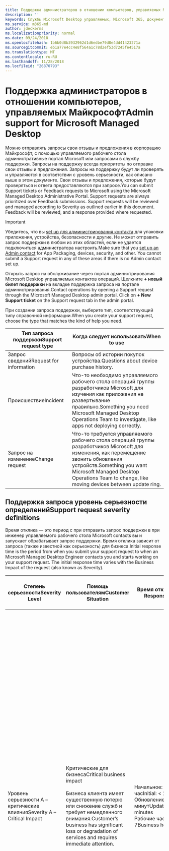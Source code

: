 ```yaml
---
title: Поддержка администраторов в отношении компьютеров, управляемых Майкрософт
description: ''
keywords: Службы Microsoft Desktop управляемых, Microsoft 365, документация
ms.service: m365-md
author: jdeckerms
ms.localizationpriority: normal
ms.date: 09/24/2018
ms.openlocfilehash: 1b6b0d8b3932962d1d6edbe79d8e4dd41423271a
ms.sourcegitcommit: eb1a77e4cc4e8f564a1c78d2ef53d7245fe4517a
ms.translationtype: MT
ms.contentlocale: ru-RU
ms.lasthandoff: 11/28/2018
ms.locfileid: "26870793"
---
```

# <a name="admin-support-for-microsoft-managed-desktop"></a><span data-ttu-id="bf843-103">Поддержка администраторов в отношении компьютеров, управляемых Майкрософт</span><span class="sxs-lookup"><span data-stu-id="bf843-103">Admin support for Microsoft Managed Desktop</span></span>



<span data-ttu-id="bf843-p101">Можно отправлять запросы свои отзывы и предложения в корпорацию Майкрософт, с помощью управляемого рабочего стола административные портал Microsoft или запросами в службу поддержки. Запросы на поддержку всегда приоритеты по отправке свои отзывы и предложения. Запросы на поддержку будут ли проверять и управляются в соответствии с уровень серьезности, как описано выше в этом документе. Свои отзывы и предложения, которые будут проверяться и ответа предоставляются при запросе.</span><span class="sxs-lookup"><span data-stu-id="bf843-p101">You can submit Support tickets or Feedback requests to Microsoft using the Microsoft Managed Desktop Administrative Portal. Support requests are always prioritized over Feedback submissions. Support requests will be reviewed and managed according to Severity as outlined earlier in this document. Feedback will be reviewed, and a response provided where requested.</span></span> 

>[!IMPORTANT]
><span data-ttu-id="bf843-p102">Убедитесь, что вы [set up для администрирования контакта](../get-started/add-admin-contacts.md) для упаковки приложения, устройства, безопасности и другие. Не может отправить запрос поддержки в любом из этих областей, если не удается подключиться администратора настроить.</span><span class="sxs-lookup"><span data-stu-id="bf843-p102">Make sure that you [set up an Admin contact](../get-started/add-admin-contacts.md) for App Packaging, devices, security, and other. You cannot submit a Support request in any of these areas if there is no Admin contact set up.</span></span>

<span data-ttu-id="bf843-p103">Открыть запрос на обслуживание через портал администрирования Microsoft Desktop управляемых контактов операций.  Щелкните **+ новый билет поддержки** на вкладке поддержка запроса на портале администрирования.</span><span class="sxs-lookup"><span data-stu-id="bf843-p103">Contact operations by opening a Support request through the Microsoft Managed Desktop admin portal.  Click on **+ New Support ticket** on the Support request tab in the admin portal.</span></span>  

<span data-ttu-id="bf843-112">При создании запроса поддержки, выберите тип, соответствующий типу справочной информации.</span><span class="sxs-lookup"><span data-stu-id="bf843-112">When you create your support request, choose the type that matches the kind of help you need.</span></span>

<span data-ttu-id="bf843-113">Тип запроса поддержки</span><span class="sxs-lookup"><span data-stu-id="bf843-113">Support request type</span></span> | <span data-ttu-id="bf843-114">Когда следует использовать</span><span class="sxs-lookup"><span data-stu-id="bf843-114">When to use</span></span>
--- | ---
<span data-ttu-id="bf843-115">Запрос сведений</span><span class="sxs-lookup"><span data-stu-id="bf843-115">Request for information</span></span> | <span data-ttu-id="bf843-116">Вопросы об истории покупок устройства.</span><span class="sxs-lookup"><span data-stu-id="bf843-116">Questions about device purchase history.</span></span>
<span data-ttu-id="bf843-117">Происшествие</span><span class="sxs-lookup"><span data-stu-id="bf843-117">Incident</span></span> | <span data-ttu-id="bf843-118">Что-то необходимо управляемого рабочего стола операций группы разработчиков Microsoft для изучения как приложения не развертывание правильно.</span><span class="sxs-lookup"><span data-stu-id="bf843-118">Something you need Microsoft Managed Desktop Operations Team to investigate, like apps not deploying correctly.</span></span>
<span data-ttu-id="bf843-119">Запрос на изменение</span><span class="sxs-lookup"><span data-stu-id="bf843-119">Change request</span></span> | <span data-ttu-id="bf843-120">Что-то требуется управляемого рабочего стола операций группы разработчиков Microsoft для изменения, как перемещение звонить обновления устройств.</span><span class="sxs-lookup"><span data-stu-id="bf843-120">Something you want Microsoft Managed Desktop Operations Team to change, like moving devices between update ring.</span></span>

## <a name="support-request-severity-definitions"></a><span data-ttu-id="bf843-121">Поддержка запроса уровень серьезности определений</span><span class="sxs-lookup"><span data-stu-id="bf843-121">Support request severity definitions</span></span>

<span data-ttu-id="bf843-p104">Время отклика — это период с при отправить запрос поддержки в при инженер управляемого рабочего стола Microsoft contacts вы и запускает обрабатывает запрос поддержки. Время отклика зависит от запроса (также известной как серьезность) для бизнеса.</span><span class="sxs-lookup"><span data-stu-id="bf843-p104">Initial response time is the period from when you submit your support request to when an Microsoft Managed Desktop Engineer contacts you and starts working on your support request. The initial response time varies with the Business Impact of the request (also known as Severity).</span></span>

<span data-ttu-id="bf843-124">Степень серьезности</span><span class="sxs-lookup"><span data-stu-id="bf843-124">Severity Level</span></span>  | <span data-ttu-id="bf843-125">Помощь пользователям</span><span class="sxs-lookup"><span data-stu-id="bf843-125">Customer Situation</span></span> |  <span data-ttu-id="bf843-126">Время отклика</span><span class="sxs-lookup"><span data-stu-id="bf843-126">Initial Response Time</span></span>   | <span data-ttu-id="bf843-127">Ожидается клиента ответа</span><span class="sxs-lookup"><span data-stu-id="bf843-127">Expected Customer Response</span></span>
--- | --- | --- | ---
<span data-ttu-id="bf843-128">Уровень серьезности A – критические влияния</span><span class="sxs-lookup"><span data-stu-id="bf843-128">Severity A – Critical Impact</span></span> |  <span data-ttu-id="bf843-129">Критические для бизнеса</span><span class="sxs-lookup"><span data-stu-id="bf843-129">Critical business impact</span></span><br><br><span data-ttu-id="bf843-130">Бизнеса клиента имеет существенную потерю или снижение служб и требует немедленного внимания.</span><span class="sxs-lookup"><span data-stu-id="bf843-130">Customer’s business has significant loss or degradation of services and requires immediate attention.</span></span> | <span data-ttu-id="bf843-131">Начальное: < 1 час</span><span class="sxs-lookup"><span data-stu-id="bf843-131">Initial: < 1 hour</span></span><br><span data-ttu-id="bf843-132">Обновление: 60 минут</span><span class="sxs-lookup"><span data-stu-id="bf843-132">Update: 60 minutes</span></span><br><span data-ttu-id="bf843-133">Рабочие часы: 24 x 7</span><span class="sxs-lookup"><span data-stu-id="bf843-133">Business hours: 24x7</span></span>  | <span data-ttu-id="bf843-134">При выборе A серьезность проверки того, проблему на наличие важных для бизнеса, с очень неблагоприятных потери и снижению служб.</span><span class="sxs-lookup"><span data-stu-id="bf843-134">When you select Severity A you confirm that the issue has critical business impact, with severe loss and degradation of services.</span></span><br><br><span data-ttu-id="bf843-135">Проблема требует немедленного ответа и фиксации для непрерывного, круглосуточная операции, каждый день группы Microsoft до разрешения, в противном случае Microsoft может на его риск понизить уровень серьезности для уровня б.</span><span class="sxs-lookup"><span data-stu-id="bf843-135">The issue demands an immediate response, and you commit to continuous, 24x7 operation, every day with the Microsoft team until resolution, otherwise, Microsoft may at its discretion decrease the Severity to level B.</span></span><br><br><span data-ttu-id="bf843-136">Вы также убедитесь, что Microsoft точных сведений о пользователе.</span><span class="sxs-lookup"><span data-stu-id="bf843-136">You also ensure that Microsoft has your accurate contact information.</span></span>
<span data-ttu-id="bf843-137">Уровень серьезности B — Средняя влияния</span><span class="sxs-lookup"><span data-stu-id="bf843-137">Severity B – Moderate Impact</span></span> |  <span data-ttu-id="bf843-138">Контроль для бизнеса</span><span class="sxs-lookup"><span data-stu-id="bf843-138">Moderate business impact</span></span><br><br><span data-ttu-id="bf843-139">Бизнеса клиента имеет средние потери или снижение служб, но работы достаточно можно продолжить зрением образом.</span><span class="sxs-lookup"><span data-stu-id="bf843-139">Customer’s business has moderate loss or degradation of services, but work can reasonably continue in an impaired manner.</span></span> | <span data-ttu-id="bf843-140">Начальное: < 4 часа</span><span class="sxs-lookup"><span data-stu-id="bf843-140">Initial: < 4 hours</span></span><br><span data-ttu-id="bf843-141">Обновление: 12 часов</span><span class="sxs-lookup"><span data-stu-id="bf843-141">Update: 12 hours</span></span><br><span data-ttu-id="bf843-142">Круглосуточная доступных рабочих часов</span><span class="sxs-lookup"><span data-stu-id="bf843-142">Business hours 24x7 available</span></span> |   <span data-ttu-id="bf843-143">При выборе уровень серьезности B подтверждения, что проблемы со средним влияет бизнеса с помощью потери и снижению служб, но обходные пути включения разумные, временные непрерывность ведения бизнеса.</span><span class="sxs-lookup"><span data-stu-id="bf843-143">When you select Severity B you confirm that the issue has moderate impact to your business with loss and degradation of services, but workarounds enable reasonable, temporary, business continuity.</span></span><br><br><span data-ttu-id="bf843-p105">Проблема требует срочно ответа. Если Вы разрешили круглосуточная при отправке запроса поддержки фиксации непрерывная, круглосуточная операции, каждый день группы Microsoft до разрешения, в противном случае Microsoft на его риск снижается уровень серьезности до уровня C. Если вы выбрали поддержку рабочих часов при отправке B серьезность происшествия, корпорация Майкрософт будет обращаться только для рабочего времени.</span><span class="sxs-lookup"><span data-stu-id="bf843-p105">The issue demands an urgent response. If you chose 24x7 when you submit the support request, you commit to a continuous, 24x7 operation, every day with the Microsoft team until resolution, otherwise, Microsoft may at its discretion decrease the severity to level C. If you chose business-hours support when you submit a Severity B incident, Microsoft will contact you during business hours only.</span></span><br><br><span data-ttu-id="bf843-146">Вы также убедитесь, что Microsoft точных сведений о пользователе.</span><span class="sxs-lookup"><span data-stu-id="bf843-146">You also ensure that Microsoft has your accurate contact information.</span></span>
<span data-ttu-id="bf843-147">Уровень серьезности C – минимальное влияние как минимум для бизнеса</span><span class="sxs-lookup"><span data-stu-id="bf843-147">Severity C – Minimal Impact Minimum business impact</span></span> | <span data-ttu-id="bf843-148">Бизнеса клиента работает с незначительные препятствий служб;</span><span class="sxs-lookup"><span data-stu-id="bf843-148">Customer’s business is functioning with minor impediments of services.</span></span> |  <span data-ttu-id="bf843-149">Начальное: < 8 рабочих часов</span><span class="sxs-lookup"><span data-stu-id="bf843-149">Initial: < 8 business hours</span></span><br><span data-ttu-id="bf843-150">Обновление: при необходимости</span><span class="sxs-lookup"><span data-stu-id="bf843-150">Update: As required</span></span>  |   <span data-ttu-id="bf843-151">При выборе C серьезность проверки того, проблему на наличие минимальное влияние на бизнеса с помощью незначительные препятствием службы.</span><span class="sxs-lookup"><span data-stu-id="bf843-151">When you select Severity C you confirm that the issue has minimum impact to your business with minor impediment of service.</span></span><br><br><span data-ttu-id="bf843-152">Для C серьезность происшествия Microsoft свяжется с вами во время только в рабочее время.</span><span class="sxs-lookup"><span data-stu-id="bf843-152">For a Severity C incident, Microsoft will contact you during business hours only.</span></span><br><br><span data-ttu-id="bf843-153">Вы также убедитесь, что Microsoft точных сведений о пользователе.</span><span class="sxs-lookup"><span data-stu-id="bf843-153">You also ensure that Microsoft has your accurate contact information.</span></span>

<span data-ttu-id="bf843-154">Дополнительные сведения:</span><span class="sxs-lookup"><span data-stu-id="bf843-154">Additional details:</span></span>
- <span data-ttu-id="bf843-155">Поддержка языков — все поддержка предоставляется на английском языке.</span><span class="sxs-lookup"><span data-stu-id="bf843-155">Support languages - All support is provided in English.</span></span>
- <span data-ttu-id="bf843-156">Изменения уровня серьезности - Microsoft могут перейти уровень серьезности, если клиент не может предоставить достаточное количество ресурсов или ответы для включения Майкрософт продолжить работу усилия решение проблемы.</span><span class="sxs-lookup"><span data-stu-id="bf843-156">Severity level changes - Microsoft may downgrade the severity level if the customer is not able to provide adequate resources or responses to enable Microsoft to continue with problem resolution efforts.</span></span> 
- <span data-ttu-id="bf843-157">Рабочие часы - для большинства стран, бизнес-часов: от 9:00:00 до 5:00, тихоокеанское время.</span><span class="sxs-lookup"><span data-stu-id="bf843-157">Business hours - For most countries, business hours are from 9:00 AM to 5:00 PM, Pacific Standard Time.</span></span> 

## <a name="additional-resources"></a><span data-ttu-id="bf843-158">Дополнительные ресурсы</span><span class="sxs-lookup"><span data-stu-id="bf843-158">Additional resources</span></span>
- <span data-ttu-id="bf843-159">[Конечный пользователь поддержка Microsoft Desktop управляемых](end-user-support.md).</span><span class="sxs-lookup"><span data-stu-id="bf843-159">[End user support for Microsoft Managed Desktop](end-user-support.md).</span></span> 
- <span data-ttu-id="bf843-160">[Поддержка Майкрософт управляемого рабочего стола](../service-description/support.md).</span><span class="sxs-lookup"><span data-stu-id="bf843-160">[Support for Microsoft Managed Desktop](../service-description/support.md).</span></span> 



